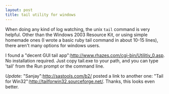```yaml
--- 
layout: post
title: tail utility for windows
---
```

When doing any kind of log watching, the unix <code>tail</code> command is very helpful.  Other than the Windows 2003 Resource Kit, or using simple homemade ones (I wrote a basic ruby tail command in about 10-15 lines), there aren't many options for windows users.

I found a "decent GUI tail app":http://www.rhazes.com/cgi-bin/Utilitiy_0.asp.  No installation required.  Just copy tail.exe to your path, and you can type 'tail' from the Run prompt or the command line.

*Update:* "Sanjay":http://sastools.com/b2/ posted a link to another one: "Tail for Win32":http://tailforwin32.sourceforge.net/.  Thanks, this looks even better.
